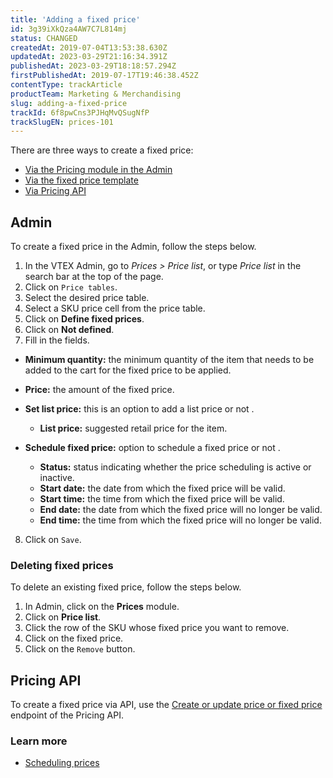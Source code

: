 ```yaml
---
title: 'Adding a fixed price'
id: 3g39iXkQza4AW7C7L814mj
status: CHANGED
createdAt: 2019-07-04T13:53:38.630Z
updatedAt: 2023-03-29T21:16:34.391Z
publishedAt: 2023-03-29T18:18:57.294Z
firstPublishedAt: 2019-07-17T19:46:38.452Z
contentType: trackArticle
productTeam: Marketing & Merchandising
slug: adding-a-fixed-price
trackId: 6f8pwCns3PJHqMvQSugNfP
trackSlugEN: prices-101
---
```


There are three ways to create a fixed price:

- [Via the Pricing module in the Admin](#admin)
- [Via the fixed price template](https://help.vtex.com/pt/tracks/precos-101--6f8pwCns3PJHqMvQSugNfP/5lV5s54lQ69zPXxngbpI5D)
- [Via Pricing API](#pricing-api)

## Admin

To create a fixed price in the Admin, follow the steps below.

1. In the VTEX Admin, go to *Prices > Price list*, or type *Price list* in the search bar at the top of the page.
2. Click on `Price tables`.
3. Select the desired price table.
4. Select a SKU price cell from the price table.
5. Click on **Define fixed prices**.
6. Click on **Not defined**.
7. Fill in the fields.
- **Minimum quantity:** the minimum quantity of the item that needs to be added to the cart for the fixed price to be applied.
- **Price:** the amount of the fixed price.
- **Set list price:** this is an option to add a list price <i class="fas fa-toggle-on"></i> or not <i class="fas fa-toggle-off"></i>.
  - **List price:** suggested retail price for the item.

- **Schedule fixed price:** option to schedule a fixed price <i class="fas fa-toggle-on"></i> or not <i class="fas fa-toggle-off"></i>.
  - **Status:** status indicating whether the price scheduling is active or inactive.
  - **Start date:** the date from which the fixed price will be valid.  
  - **Start time:** the time from which the fixed price will be valid.  
  - **End date:** the date from which the fixed price will no longer be valid.
  - **End time:** the time from which the fixed price will no longer be valid.
8. Click on `Save`.

### Deleting fixed prices

To delete an existing fixed price, follow the steps below.

1. In Admin, click on the **Prices** module.
2. Click on **Price list**.
3. Click the row of the SKU whose fixed price you want to remove.
4. Click on the fixed price.
5. Click on the `Remove` button.

## Pricing API

To create a fixed price via API, use the [Create or update price or fixed price](https://developers.vtex.com/vtex-rest-api/reference/prices-and-fixed-prices#createupdatepriceorfixedprice) endpoint of the Pricing API.

### Learn more

* [Scheduling prices](https://help.vtex.com/en/tutorial/scheduling-prices--4vVha6TGzYkguWuMOqCcCk)
